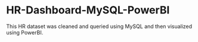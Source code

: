 # HR-Dashboard-MySQL-PowerBI
This HR dataset was cleaned and queried using MySQL  and then visualized using PowerBI.
